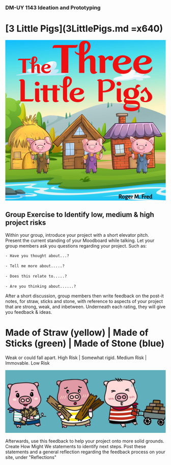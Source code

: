 ### DM-UY 1143 Ideation and Prototyping


# [3 Little Pigs](3LittlePigs.md =x640)

![Three Little Pigs By Roger M Fred](../Images/3PigsHomes.jpg)

## Group Exercise to Identify low, medium & high project risks

Within your group, introduce your project with a short elevator pitch. Present the current standing of your Moodboard while talking. Let your group members ask you questions regarding your project. Such as:

	- Have you thought about...?

	- Tell me more about.....?

	- Does this relate to.....?

	- Are you thinking about......?

After a short discussion, group members then write feedback on the post-it notes, for straw, sticks and stone, with reference to aspects of your project that are strong, weak, and inbetween. Underneath each rating, they will give you feedback & ideas.

# __Made of Straw__ (yellow)   |    __Made of Sticks__ (green)   |   __Made of Stone__ (blue)

Weak or could fall apart. High Risk        |       Somewhat rigid. Medium Risk       |       Immovable. Low Risk


![Three Little Pigs with materials](../Images/3Pigs.jpg)

Afterwards, use this feedback to help your project onto more solid grounds. Create How Might We statements to identify next steps. Post these statements and a general reflection regarding the feedback process on your site, under "Reflections"